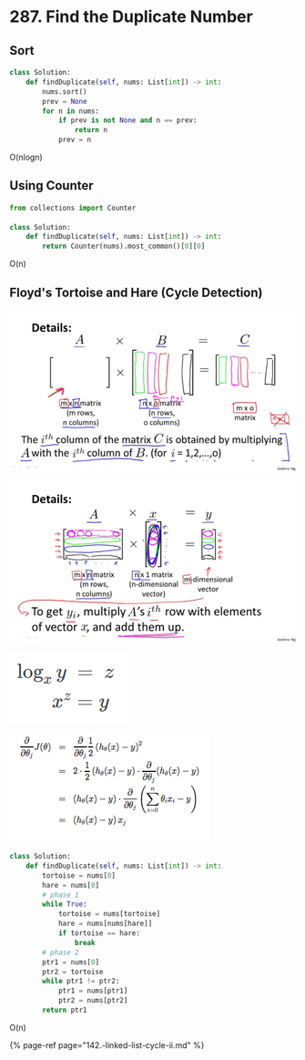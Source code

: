 # 287. Find the Duplicate Number

## **Sort**

```python
class Solution:
    def findDuplicate(self, nums: List[int]) -> int:
        nums.sort()
        prev = None
        for n in nums:
            if prev is not None and n == prev:
                return n
            prev = n
```

O\(nlogn\)

## Using Counter

```python
from collections import Counter

class Solution:
    def findDuplicate(self, nums: List[int]) -> int:
        return Counter(nums).most_common()[0][0]
```

O\(n\)

## **Floyd's Tortoise and Hare \(Cycle Detection\)**

![](../../.gitbook/assets/image%20%2837%29.png)

![](../../.gitbook/assets/image%20%2827%29.png)

![](../../.gitbook/assets/image%20%2822%29.png)

![](../../.gitbook/assets/image%20%2836%29.png)

```python
class Solution:
    def findDuplicate(self, nums: List[int]) -> int:
        tortoise = nums[0]
        hare = nums[0]
        # phase 1
        while True:
            tortoise = nums[tortoise]
            hare = nums[nums[hare]]
            if tortoise == hare:
                break
        # phase 2
        ptr1 = nums[0]
        ptr2 = tortoise
        while ptr1 != ptr2:
            ptr1 = nums[ptr1]
            ptr2 = nums[ptr2]
        return ptr1
```

O\(n\)

{% page-ref page="142.-linked-list-cycle-ii.md" %}



